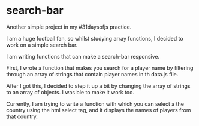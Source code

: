 # search-bar
Another simple project in my #31daysofjs practice.

I am a huge football fan, so whilst studying array functions, I decided to work on a simple search bar.

I am writing functions that can make a search-bar responsive.

First, I wrote a function that makes you search for a player name by filtering through an array of strings that contain player names in th data.js file.

After I got this, I decided to step it up a bit by changing the array of strings to an array of objects. I was ble to make it work too.

Currently, I am trying to write a function with which you can select a the country using the htnl select tag, and it displays the names of players from that country.
